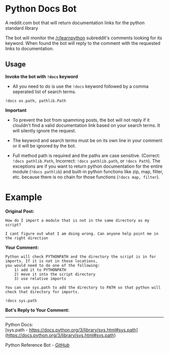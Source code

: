 # Python Docs Bot
A reddit.com bot that will return documentation links for the python standard library  
  
The bot will monitor the [/r/learnpython](https://www.reddit.com/r/learnpython/) subreddit's comments looking for its keyword. When found the bot will reply to the comment with the requested links to documentation.  
  
## Usage

**Invoke the bot with `!docs` keyword**  
- All you need to do is use the `!docs` keyword followed by a comma seperated list of search terms.  
```
!docs os.path, pathlib.Path
```   
  
**Important**  
- To prevent the bot from spamming posts, the bot will not reply if it clouldn't find a valid documentation link based on your search terms. It will silently ignore the request.  
  
- The keyword and search terms must be on its own line in your comment or it will be ignored by the bot.  
  
- Full method path is required and the paths are case sensitive. (Correct: `!docs pathlib.Path`, Incorrect: `!docs pathlib.path`, or `!docs Path`). The exceptions are if you want to return python documentation for the entire module (`!docs pathlib`) and built-in python functions like zip, map, filter, etc. because there is no chain for those functions (`!docs map, filter`).  
  
# Example
  
**Original Post:**  
  
```
How do I import a module that is not in the same directory as my script?

I cant figure out what I am doing wrong. Can anyone help point me in the right direction
```

**Your Comment:**  
  
```
Python will check PYTHONPATH and the directory the script is in for imports. If it is not in those locations,  
you would need to do one of the following:  
    1) add it to PYTHONPATH  
    2) move it into the script directory  
    3) use relative imports  
  
You can use sys.path to add the directory to PATH so that python will check that directory for imports.  
  
!docs sys.path  
```    
  
**Bot's Reply to Your Comment:**  
  
---
  
Python Docs:  
[sys.path - https://docs.python.org/3/library/sys.html#sys.path](https://docs.python.org/3/library/sys.html#sys.path)  
  
Python Reference Bot - *[GitHub](https://github.com/trevormiller6/Py-Docs-Bot)*